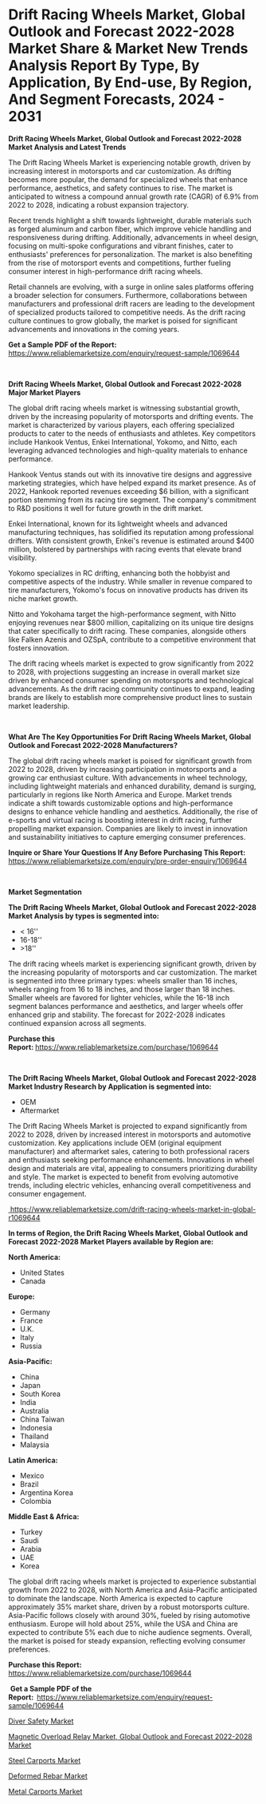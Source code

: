 <p><h1>Drift Racing Wheels Market, Global Outlook and Forecast 2022-2028 Market Share & Market New Trends Analysis Report By Type, By Application, By End-use, By Region, And Segment Forecasts, 2024 - 2031</h1></p><p><strong>Drift Racing Wheels Market, Global Outlook and Forecast 2022-2028 Market Analysis and Latest Trends</strong></p>
<p><p>The Drift Racing Wheels Market is experiencing notable growth, driven by increasing interest in motorsports and car customization. As drifting becomes more popular, the demand for specialized wheels that enhance performance, aesthetics, and safety continues to rise. The market is anticipated to witness a compound annual growth rate (CAGR) of 6.9% from 2022 to 2028, indicating a robust expansion trajectory.</p><p>Recent trends highlight a shift towards lightweight, durable materials such as forged aluminum and carbon fiber, which improve vehicle handling and responsiveness during drifting. Additionally, advancements in wheel design, focusing on multi-spoke configurations and vibrant finishes, cater to enthusiasts' preferences for personalization. The market is also benefiting from the rise of motorsport events and competitions, further fueling consumer interest in high-performance drift racing wheels.</p><p>Retail channels are evolving, with a surge in online sales platforms offering a broader selection for consumers. Furthermore, collaborations between manufacturers and professional drift racers are leading to the development of specialized products tailored to competitive needs. As the drift racing culture continues to grow globally, the market is poised for significant advancements and innovations in the coming years.</p></p>
<p><strong>Get a Sample PDF of the Report:&nbsp;</strong> <a href="https://www.reliablemarketsize.com/enquiry/request-sample/1069644">https://www.reliablemarketsize.com/enquiry/request-sample/1069644</a></p>
<p>&nbsp;</p>
<p><strong>Drift Racing Wheels Market, Global Outlook and Forecast 2022-2028 Major Market Players</strong></p>
<p><p>The global drift racing wheels market is witnessing substantial growth, driven by the increasing popularity of motorsports and drifting events. The market is characterized by various players, each offering specialized products to cater to the needs of enthusiasts and athletes. Key competitors include Hankook Ventus, Enkei International, Yokomo, and Nitto, each leveraging advanced technologies and high-quality materials to enhance performance.</p><p>Hankook Ventus stands out with its innovative tire designs and aggressive marketing strategies, which have helped expand its market presence. As of 2022, Hankook reported revenues exceeding $6 billion, with a significant portion stemming from its racing tire segment. The company's commitment to R&D positions it well for future growth in the drift market.</p><p>Enkei International, known for its lightweight wheels and advanced manufacturing techniques, has solidified its reputation among professional drifters. With consistent growth, Enkei's revenue is estimated around $400 million, bolstered by partnerships with racing events that elevate brand visibility.</p><p>Yokomo specializes in RC drifting, enhancing both the hobbyist and competitive aspects of the industry. While smaller in revenue compared to tire manufacturers, Yokomo's focus on innovative products has driven its niche market growth.</p><p>Nitto and Yokohama target the high-performance segment, with Nitto enjoying revenues near $800 million, capitalizing on its unique tire designs that cater specifically to drift racing. These companies, alongside others like Falken Azenis and OZSpA, contribute to a competitive environment that fosters innovation.</p><p>The drift racing wheels market is expected to grow significantly from 2022 to 2028, with projections suggesting an increase in overall market size driven by enhanced consumer spending on motorsports and technological advancements. As the drift racing community continues to expand, leading brands are likely to establish more comprehensive product lines to sustain market leadership.</p></p>
<p>&nbsp;</p>
<p><strong>What Are The Key Opportunities For Drift Racing Wheels Market, Global Outlook and Forecast 2022-2028 Manufacturers?</strong></p>
<p><p>The global drift racing wheels market is poised for significant growth from 2022 to 2028, driven by increasing participation in motorsports and a growing car enthusiast culture. With advancements in wheel technology, including lightweight materials and enhanced durability, demand is surging, particularly in regions like North America and Europe. Market trends indicate a shift towards customizable options and high-performance designs to enhance vehicle handling and aesthetics. Additionally, the rise of e-sports and virtual racing is boosting interest in drift racing, further propelling market expansion. Companies are likely to invest in innovation and sustainability initiatives to capture emerging consumer preferences.</p></p>
<p><strong>Inquire or Share Your Questions If Any Before Purchasing This Report:</strong> <a href="https://www.reliablemarketsize.com/enquiry/pre-order-enquiry/1069644">https://www.reliablemarketsize.com/enquiry/pre-order-enquiry/1069644</a></p>
<p>&nbsp;</p>
<p><strong>Market Segmentation</strong></p>
<p><strong>The Drift Racing Wheels Market, Global Outlook and Forecast 2022-2028 Market Analysis by types is segmented into:</strong></p>
<p><ul><li>< 16''</li><li>16-18''</li><li>>18''</li></ul></p>
<p><p>The drift racing wheels market is experiencing significant growth, driven by the increasing popularity of motorsports and car customization. The market is segmented into three primary types: wheels smaller than 16 inches, wheels ranging from 16 to 18 inches, and those larger than 18 inches. Smaller wheels are favored for lighter vehicles, while the 16-18 inch segment balances performance and aesthetics, and larger wheels offer enhanced grip and stability. The forecast for 2022-2028 indicates continued expansion across all segments.</p></p>
<p><strong>Purchase this Report:&nbsp;</strong><a href="https://www.reliablemarketsize.com/purchase/1069644">https://www.reliablemarketsize.com/purchase/1069644</a></p>
<p>&nbsp;</p>
<p><strong>The Drift Racing Wheels Market, Global Outlook and Forecast 2022-2028 Market Industry Research by Application is segmented into:</strong></p>
<p><ul><li>OEM</li><li>Aftermarket</li></ul></p>
<p><p>The Drift Racing Wheels Market is projected to expand significantly from 2022 to 2028, driven by increased interest in motorsports and automotive customization. Key applications include OEM (original equipment manufacturer) and aftermarket sales, catering to both professional racers and enthusiasts seeking performance enhancements. Innovations in wheel design and materials are vital, appealing to consumers prioritizing durability and style. The market is expected to benefit from evolving automotive trends, including electric vehicles, enhancing overall competitiveness and consumer engagement.</p></p>
<p><a href="https://www.reliablemarketsize.com/drift-racing-wheels-market-in-global-r1069644">&nbsp;https://www.reliablemarketsize.com/drift-racing-wheels-market-in-global-r1069644</a></p>
<p><strong>In terms of Region, the Drift Racing Wheels Market, Global Outlook and Forecast 2022-2028 Market Players available by Region are:</strong></p>
<p>
    <p> <strong> North America: </strong>
        <ul>
            <li>United States</li>
            <li>Canada</li>
        </ul>
        </p> 
    <p> <strong> Europe: </strong>
        <ul>
            <li>Germany</li>
            <li>France</li>
            <li>U.K.</li>
            <li>Italy</li>
            <li>Russia</li>
        </ul>
        </p> 
    <p> <strong> Asia-Pacific: </strong>
        <ul>
            <li>China</li>
            <li>Japan</li>
            <li>South Korea</li>
            <li>India</li>
            <li>Australia</li>
            <li>China Taiwan</li>
            <li>Indonesia</li>
            <li>Thailand</li>
            <li>Malaysia</li>
        </ul>
        </p> 
    <p> <strong> Latin America: </strong>
        <ul>
            <li>Mexico</li>
            <li>Brazil</li>
            <li>Argentina Korea</li>
            <li>Colombia</li>
        </ul>
        </p> 
    <p> <strong> Middle East & Africa: </strong>
        <ul>
            <li>Turkey</li>
            <li>Saudi</li>
            <li>Arabia</li>
            <li>UAE</li>
            <li>Korea</li>
        </ul>
    </p>
    </p>
<p><p>The global drift racing wheels market is projected to experience substantial growth from 2022 to 2028, with North America and Asia-Pacific anticipated to dominate the landscape. North America is expected to capture approximately 35% market share, driven by a robust motorsports culture. Asia-Pacific follows closely with around 30%, fueled by rising automotive enthusiasm. Europe will hold about 25%, while the USA and China are expected to contribute 5% each due to niche audience segments. Overall, the market is poised for steady expansion, reflecting evolving consumer preferences.</p></p>
<p><strong>Purchase this Report: </strong><a href="https://www.reliablemarketsize.com/purchase/1069644">https://www.reliablemarketsize.com/purchase/1069644</a></p>
<p>&nbsp;<strong>Get a Sample PDF of the Report:&nbsp;&nbsp;</strong><a href="https://www.reliablemarketsize.com/enquiry/request-sample/1069644">https://www.reliablemarketsize.com/enquiry/request-sample/1069644</a></p>
<p><strong></strong></p>
<p><p><a href="https://www.linkedin.com/pulse/diver-safety-market-global-share-ranking-overall-sales-z1def?trackingId=PvRkuZJ8Q1KNuWo78p87Uw%3D%3D">Diver Safety Market</a></p><p><a href="https://github.com/RickHolmes3/Market-Research-Report-List-6/blob/main/magnetic-overload-relay-market-global-outlook-and-forecast-2022-2028-market.md">Magnetic Overload Relay Market, Global Outlook and Forecast 2022-2028 Market</a></p><p><a href="https://medium.com/@rasaunharrison331/the-global-steel-carports-market-is-expected-to-witness-a-compound-annual-growth-rate-cagr-of-6157746b5797">Steel Carports Market</a></p><p><a href="https://issuu.com/reportprime-2/docs/deformed-rebar-market-size-2030.ppt_966a8ad02c883c">Deformed Rebar Market</a></p><p><a href="https://medium.com/@rasaunharrison331/the-metal-carports-market-industry-provides-a-comprehensive-and-current-analysis-of-the-sector-7e73a0d254b5">Metal Carports Market</a></p></p>